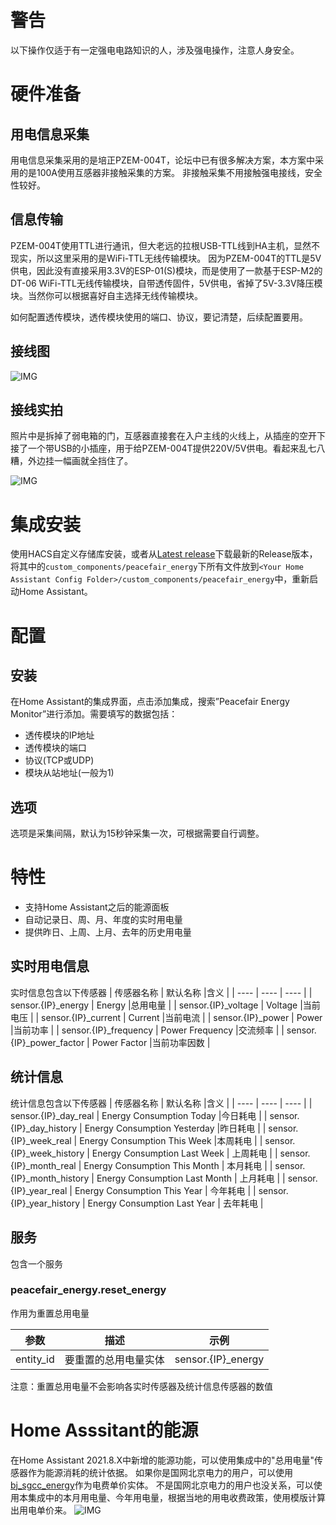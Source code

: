 # 警告

以下操作仅适于有一定强电电路知识的人，涉及强电操作，注意人身安全。

# 硬件准备

## 用电信息采集

用电信息采集采用的是培正PZEM-004T，论坛中已有很多解决方案，本方案中采用的是100A使用互感器非接触采集的方案。
非接触采集不用接触强电接线，安全性较好。


## 信息传输

PZEM-004T使用TTL进行通讯，但大老远的拉根USB-TTL线到HA主机，显然不现实，所以这里采用的是WiFi-TTL无线传输模块。
因为PZEM-004T的TTL是5V供电，因此没有直接采用3.3V的ESP-01(S)模块，而是使用了一款基于ESP-M2的DT-06 WiFi-TTL无线传输模块，自带透传固件，5V供电，省掉了5V-3.3V降压模块。当然你可以根据喜好自主选择无线传输模块。

如何配置透传模块，透传模块使用的端口、协议，要记清楚，后续配置要用。

## 接线图

![IMG](https://user-images.githubusercontent.com/27534713/130238853-da93f5c7-105d-4170-be55-89ed83e9f06f.png)

## 接线实拍

照片中是拆掉了弱电箱的门，互感器直接套在入户主线的火线上，从插座的空开下接了一个带USB的小插座，用于给PZEM-004T提供220V/5V供电。看起来乱七八糟，外边挂一幅画就全挡住了。

![IMG](https://user-images.githubusercontent.com/27534713/130238749-2751d491-259b-4974-b838-0bdb550970da.jpg)

# 集成安装

使用HACS自定义存储库安装，或者从[Latest release](https://github/georgezhao2010/peacefair_energy/release/latest)下载最新的Release版本，将其中的`custom_components/peacefair_energy`下所有文件放到`<Your Home Assistant Config Folder>/custom_components/peacefair_energy`中，重新启动Home Assistant。


# 配置

## 安装
在Home Assistant的集成界面，点击添加集成，搜索”Peacefair Energy Monitor”进行添加。需要填写的数据包括：
- 透传模块的IP地址
- 透传模块的端口
- 协议(TCP或UDP)
- 模块从站地址(一般为1)

## 选项
选项是采集间隔，默认为15秒钟采集一次，可根据需要自行调整。

# 特性
- 支持Home Assistant之后的能源面板
- 自动记录日、周、月、年度的实时用电量
- 提供昨日、上周、上月、去年的历史用电量

## 实时用电信息
实时信息包含以下传感器
| 传感器名称 | 默认名称 |含义 |
| ---- | ---- | ---- |
| sensor.{IP}_energy | Energy |总用电量 |
| sensor.{IP}_voltage | Voltage |当前电压 |
| sensor.{IP}_current | Current |当前电流 |
| sensor.{IP}_power | Power |当前功率 |
| sensor.{IP}_frequency | Power Frequency |交流频率 |
| sensor.{IP}_power_factor | Power Factor |当前功率因数 |

## 统计信息
统计信息包含以下传感器
| 传感器名称 | 默认名称 |含义 |
| ---- | ---- | ---- |
| sensor.{IP}_day_real | Energy Consumption Today |今日耗电 |
| sensor.{IP}_day_history | Energy Consumption Yesterday |昨日耗电 |
| sensor.{IP}_week_real | Energy Consumption This Week |本周耗电 |
| sensor.{IP}_week_history | Energy Consumption Last Week | 上周耗电 |
| sensor.{IP}_month_real | Energy Consumption This Month | 本月耗电 |
| sensor.{IP}_month_history | Energy Consumption Last Month | 上月耗电 |
| sensor.{IP}_year_real | Energy Consumption This Year | 今年耗电 |
| sensor.{IP}_year_history | Energy Consumption Last Year | 去年耗电 |

## 服务
包含一个服务

### peacefair_energy.reset_energy

作用为重置总用电量

| 参数 | 描述 | 示例 |
| ---- | ---- | ---- |
| entity_id | 要重置的总用电量实体 | sensor.{IP}_energy |

注意：重置总用电量不会影响各实时传感器及统计信息传感器的数值

# Home Asssitant的能源
在Home Assistant 2021.8.X中新增的能源功能，可以使用集成中的"总用电量"传感器作为能源消耗的统计依据。
如果你是国网北京电力的用户，可以使用[bj_sgcc_energy](https://github.com/georgezhao2010/bj_sgcc_energy)作为电费单价实体。
不是国网北京电力的用户也没关系，可以使用本集成中的本月用电量、今年用电量，根据当地的用电收费政策，使用模版计算出用电单价来。
![IMG](https://user-images.githubusercontent.com/27534713/130241300-1307c9ff-0f10-47f0-bd62-c601a99a0cd9.png)

